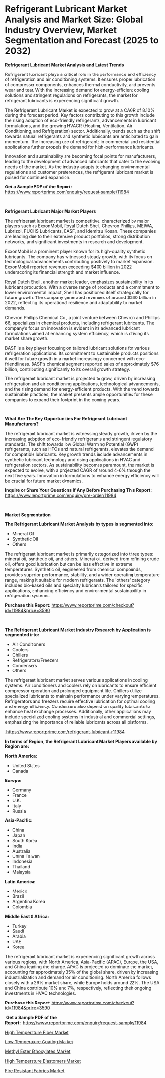 <p><h1>Refrigerant Lubricant Market Analysis and Market Size: Global Industry Overview, Market Segmentation and Forecast (2025 to 2032)</h1></p><p><strong>Refrigerant Lubricant Market Analysis and Latest Trends</strong></p>
<p><p>Refrigerant lubricant plays a critical role in the performance and efficiency of refrigeration and air conditioning systems. It ensures proper lubrication of compressor components, enhances thermal conductivity, and prevents wear and tear. With the increasing demand for energy-efficient cooling solutions and stringent regulations on refrigerants, the market for refrigerant lubricants is experiencing significant growth.</p><p>The Refrigerant Lubricant Market is expected to grow at a CAGR of 8.10% during the forecast period. Key factors contributing to this growth include the rising adoption of eco-friendly refrigerants, advancements in lubricant formulations, and the growing HVACR (Heating, Ventilation, Air Conditioning, and Refrigeration) sector. Additionally, trends such as the shift towards natural refrigerants and synthetic lubricants are anticipated to gain momentum. The increasing use of refrigerants in commercial and residential applications further propels the demand for high-performance lubricants.</p><p>Innovation and sustainability are becoming focal points for manufacturers, leading to the development of advanced lubricants that cater to the evolving needs of the market. As the industry adapts to changing environmental regulations and customer preferences, the refrigerant lubricant market is poised for continued expansion.</p></p>
<p><strong>Get a Sample PDF of the Report:&nbsp;</strong> <a href="https://www.reportprime.com/enquiry/request-sample/11984?utm_campaign=1091&utm_medium=2&utm_source=Github&utm_content=ia&utm_term=17032025&utm_id=refrigerant-lubricant">https://www.reportprime.com/enquiry/request-sample/11984</a></p>
<p>&nbsp;</p>
<p><strong>Refrigerant Lubricant Major Market Players</strong></p>
<p><p>The refrigerant lubricant market is competitive, characterized by major players such as ExxonMobil, Royal Dutch Shell, Chevron Phillips, MEIWA, Lubrizol, FUCHS Lubricants, BASF, and Idemitsu Kosan. These companies are leading due to their extensive product portfolios, strong distribution networks, and significant investments in research and development.</p><p>ExxonMobil is a prominent player known for its high-quality synthetic lubricants. The company has witnessed steady growth, with its focus on technological advancements contributing positively to market expansion. ExxonMobil reported revenues exceeding $400 billion in 2022, underscoring its financial strength and market influence.</p><p>Royal Dutch Shell, another market leader, emphasizes sustainability in its lubricant production. With a diverse range of products and a commitment to lower environmental impact, Shell has positioned itself strategically for future growth. The company generated revenues of around $380 billion in 2022, reflecting its operational resilience and adaptability to market demands.</p><p>Chevron Phillips Chemical Co., a joint venture between Chevron and Phillips 66, specializes in chemical products, including refrigerant lubricants. The company’s focus on innovation is evident in its advanced lubricant formulations aimed at enhancing system efficiency, which is driving its market share growth.</p><p>BASF is a key player focusing on tailored lubricant solutions for various refrigeration applications. Its commitment to sustainable products positions it well for future growth in a market increasingly concerned with eco-friendliness. BASF’s chemical segment reported sales of approximately $76 billion, contributing significantly to its overall growth strategy.</p><p>The refrigerant lubricant market is projected to grow, driven by increasing refrigeration and air conditioning applications, technological advancements, and the rising demand for energy-efficient products. With the trend towards sustainable practices, the market presents ample opportunities for these companies to expand their footprint in the coming years.</p></p>
<p>&nbsp;</p>
<p><strong>What Are The Key Opportunities For Refrigerant Lubricant Manufacturers?</strong></p>
<p><p>The refrigerant lubricant market is witnessing steady growth, driven by the increasing adoption of eco-friendly refrigerants and stringent regulatory standards. The shift towards low Global Warming Potential (GWP) refrigerants, such as HFOs and natural refrigerants, elevates the demand for compatible lubricants. Key growth trends include advancements in synthetic lubricant technology and rising applications in HVAC and refrigeration sectors. As sustainability becomes paramount, the market is expected to evolve, with a projected CAGR of around 4-6% through the next five years. Innovation in formulations to enhance energy efficiency will be crucial for future market dynamics.</p></p>
<p><strong>Inquire or Share Your Questions If Any Before Purchasing This Report:</strong> <a href="https://www.reportprime.com/enquiry/pre-order/11984?utm_campaign=1091&utm_medium=2&utm_source=Github&utm_content=ia&utm_term=17032025&utm_id=refrigerant-lubricant">https://www.reportprime.com/enquiry/pre-order/11984</a></p>
<p>&nbsp;</p>
<p><strong>Market Segmentation</strong></p>
<p><strong>The Refrigerant Lubricant Market Analysis by types is segmented into:</strong></p>
<p><ul><li>Mineral Oil</li><li>Synthetic Oil</li><li>Others</li></ul></p>
<p><p>The refrigerant lubricant market is primarily categorized into three types: mineral oil, synthetic oil, and others. Mineral oil, derived from refining crude oil, offers good lubrication but can be less effective in extreme temperatures. Synthetic oil, engineered from chemical compounds, provides superior performance, stability, and a wider operating temperature range, making it suitable for modern refrigerants. The 'others' category includes bio-based oils and specialty lubricants tailored for specific applications, enhancing efficiency and environmental sustainability in refrigeration systems.</p></p>
<p><strong>Purchase this Report:&nbsp;</strong><a href="https://www.reportprime.com/checkout?id=11984&price=3590&utm_campaign=1091&utm_medium=2&utm_source=Github&utm_content=ia&utm_term=17032025&utm_id=refrigerant-lubricant">https://www.reportprime.com/checkout?id=11984&price=3590</a></p>
<p>&nbsp;</p>
<p><strong>The Refrigerant Lubricant Market Industry Research by Application is segmented into:</strong></p>
<p><ul><li>Air Conditioners</li><li>Coolers</li><li>Chillers</li><li>Refrigerators/Freezers</li><li>Condensers</li><li>Others</li></ul></p>
<p><p>The refrigerant lubricant market serves various applications in cooling systems. Air conditioners and coolers rely on lubricants to ensure efficient compressor operation and prolonged equipment life. Chillers utilize specialized lubricants to maintain performance under varying temperatures. Refrigerators and freezers require effective lubrication for optimal cooling and energy efficiency. Condensers also depend on quality lubricants to enhance heat exchange processes. Additionally, other applications may include specialized cooling systems in industrial and commercial settings, emphasizing the importance of reliable lubricants across all platforms.</p></p>
<p><a href="https://www.reportprime.com/refrigerant-lubricant-r11984?utm_campaign=1091&utm_medium=2&utm_source=Github&utm_content=ia&utm_term=17032025&utm_id=refrigerant-lubricant">&nbsp;https://www.reportprime.com/refrigerant-lubricant-r11984</a></p>
<p><strong>In terms of Region, the Refrigerant Lubricant Market Players available by Region are:</strong></p>
<p>
    <p> <strong> North America: </strong>
        <ul>
            <li>United States</li>
            <li>Canada</li>
        </ul>
        </p> 
    <p> <strong> Europe: </strong>
        <ul>
            <li>Germany</li>
            <li>France</li>
            <li>U.K.</li>
            <li>Italy</li>
            <li>Russia</li>
        </ul>
        </p> 
    <p> <strong> Asia-Pacific: </strong>
        <ul>
            <li>China</li>
            <li>Japan</li>
            <li>South Korea</li>
            <li>India</li>
            <li>Australia</li>
            <li>China Taiwan</li>
            <li>Indonesia</li>
            <li>Thailand</li>
            <li>Malaysia</li>
        </ul>
        </p> 
    <p> <strong> Latin America: </strong>
        <ul>
            <li>Mexico</li>
            <li>Brazil</li>
            <li>Argentina Korea</li>
            <li>Colombia</li>
        </ul>
        </p> 
    <p> <strong> Middle East & Africa: </strong>
        <ul>
            <li>Turkey</li>
            <li>Saudi</li>
            <li>Arabia</li>
            <li>UAE</li>
            <li>Korea</li>
        </ul>
    </p>
    </p>
<p><p>The refrigerant lubricant market is experiencing significant growth across various regions, with North America, Asia-Pacific (APAC), Europe, the USA, and China leading the charge. APAC is projected to dominate the market, accounting for approximately 35% of the global share, driven by increasing industrialization and demand for air conditioning. North America follows closely with a 26% market share, while Europe holds around 22%. The USA and China contribute 10% and 7%, respectively, reflecting their ongoing investments in HVAC technologies.</p></p>
<p><strong>Purchase this Report: </strong><a href="https://www.reportprime.com/checkout?id=11984&price=3590&utm_campaign=1091&utm_medium=2&utm_source=Github&utm_content=ia&utm_term=17032025&utm_id=refrigerant-lubricant">https://www.reportprime.com/checkout?id=11984&price=3590</a></p>
<p>&nbsp;<strong>Get a Sample PDF of the Report:&nbsp;&nbsp;</strong><a href="https://www.reportprime.com/enquiry/request-sample/11984?utm_campaign=1091&utm_medium=2&utm_source=Github&utm_content=ia&utm_term=17032025&utm_id=refrigerant-lubricant">https://www.reportprime.com/enquiry/request-sample/11984</a></p>
<p><strong></strong></p>
<p><p><a href="https://github.com/sgroitrieu7f/Market-Research-Report-List-1/blob/main/high-temperature-fiber-market.md?utm_campaign=1091&utm_medium=2&utm_source=Github&utm_content=ia&utm_term=17032025&utm_id=refrigerant-lubricant">High Temperature Fiber Market</a></p><p><a href="https://github.com/roehrtizonov/Market-Research-Report-List-1/blob/main/low-temperature-coating-market.md?utm_campaign=1091&utm_medium=2&utm_source=Github&utm_content=ia&utm_term=17032025&utm_id=refrigerant-lubricant">Low Temperature Coating Market</a></p><p><a href="https://github.com/paullsiskec4/Market-Research-Report-List-1/blob/main/methyl-ester-ethoxylates-market.md?utm_campaign=1091&utm_medium=2&utm_source=Github&utm_content=ia&utm_term=17032025&utm_id=refrigerant-lubricant">Methyl Ester Ethoxylates Market</a></p><p><a href="https://github.com/zhininzacher/Market-Research-Report-List-1/blob/main/high-temperature-elastomers-market.md?utm_campaign=1091&utm_medium=2&utm_source=Github&utm_content=ia&utm_term=17032025&utm_id=refrigerant-lubricant">High Temperature Elastomers Market</a></p><p><a href="https://github.com/donsonjupa/Market-Research-Report-List-1/blob/main/fire-resistant-fabrics-market.md?utm_campaign=1091&utm_medium=2&utm_source=Github&utm_content=ia&utm_term=17032025&utm_id=refrigerant-lubricant">Fire Resistant Fabrics Market</a></p></p>